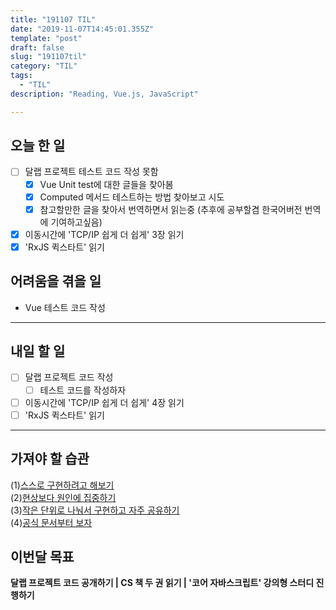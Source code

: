 ```yaml
---
title: "191107 TIL"
date: "2019-11-07T14:45:01.355Z"
template: "post"
draft: false
slug: "191107til"
category: "TIL"
tags:
  - "TIL"
description: "Reading, Vue.js, JavaScript"

---
```


## 오늘 한 일

- [ ] 달랩 프로젝트 테스트 코드 작성 못함
    - [x] Vue Unit test에 대한 글들을 찾아봄
    - [x] Computed 메서드 테스트하는 방법 찾아보고 시도
    - [x] 참고할만한 글을 찾아서 번역하면서 읽는중 (추후에 공부할겸 한국어버전 번역에 기여하고싶음)
- [x] 이동시간에 'TCP/IP 쉽게 더 쉽게' 3장 읽기
- [x] 'RxJS 퀵스타트' 읽기

## 어려움을 겪을 일

- Vue 테스트 코드 작성

---

## 내일 할 일

- [ ] 달랩 프로젝트 코드 작성
  - [ ] 테스트 코드를 작성하자
- [ ] 이동시간에 'TCP/IP 쉽게 더 쉽게' 4장 읽기
- [ ] 'RxJS 퀵스타트' 읽기

------



## 가져야 할 습관

(1)<u>스스로 구현하려고 해보기</u> <br>(2)<u>현상보다 원인에 집중하기</u> <br>(3)<u>작은 단위로 나눠서 구현하고 자주 공유하기</u><br>(4)<u>공식 문서부터 보자</u>


## 이번달 목표

**달랩 프로젝트 코드 공개하기 | CS 책 두 권 읽기 | '코어 자바스크립트' 강의형 스터디 진행하기**

